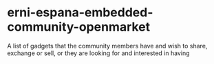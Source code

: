 # erni-espana-embedded-community-openmarket
A list of gadgets that the community members have and wish to share, exchange or sell, or they are looking for and interested in having
